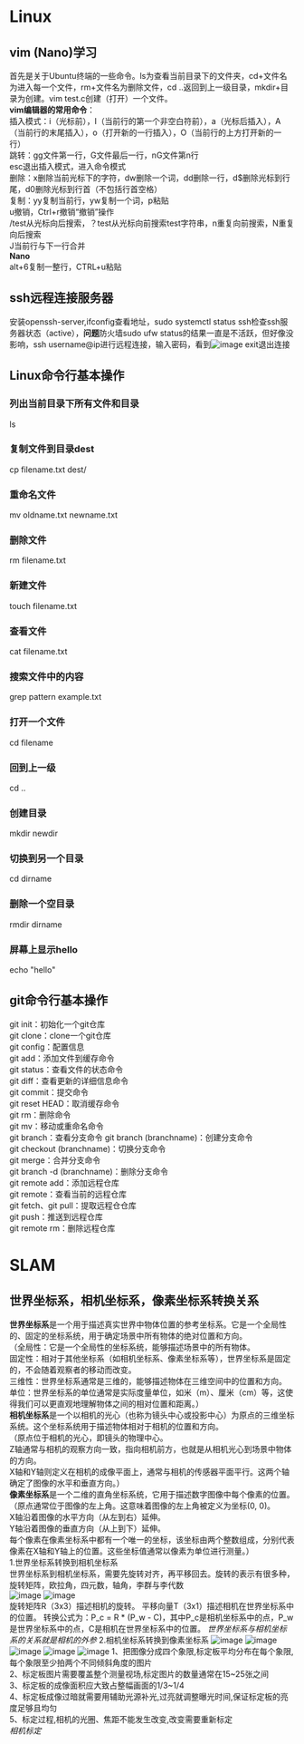 # Linux
## vim (Nano)学习
首先是关于Ubuntu终端的一些命令。ls为查看当前目录下的文件夹，cd+文件名为进入每一个文件，rm+文件名为删除文件，cd ..返回到上一级目录，mkdir+目录为创建。vim test.c创建（打开）一个文件。  
**vim编辑器的常用命令**：  
插入模式：i（光标前），I（当前行的第一个非空白符前），a（光标后插入），A（当前行的末尾插入），o（打开新的一行插入），O（当前行的上方打开新的一行）  
跳转：gg文件第一行，G文件最后一行，nG文件第n行  
esc退出插入模式，进入命令模式  
删除：x删除当前光标下的字符，dw删除一个词，dd删除一行，d$删除光标到行尾，d0删除光标到行首（不包括行首空格）  
复制：yy复制当前行，yw复制一个词，p粘贴  
u撤销，Ctrl+r撤销“撤销”操作  
/test从光标向后搜索，？test从光标向前搜索test字符串，n重复向前搜索，N重复向后搜索  
J当前行与下一行合并  
**Nano**  
alt+6复制一整行，CTRL+u粘贴  
## ssh远程连接服务器  
安装openssh-server,ifconfig查看地址，sudo systemctl status ssh检查ssh服务器状态（active），**问题**防火墙sudo ufw status的结果一直是不活跃，但好像没影响，ssh username@ip进行远程连接，输入密码，看到![image](https://github.com/user-attachments/assets/77824fac-01f3-41cb-a349-0e8b2fc78594)
exit退出连接

## Linux命令行基本操作  
### 列出当前目录下所有文件和目录  
ls
### 复制文件到目录dest  
cp filename.txt dest/  
### 重命名文件  
mv oldname.txt newname.txt  
### 删除文件
rm filename.txt
### 新建文件
touch filename.txt
### 查看文件
cat filename.txt
### 搜索文件中的内容
grep pattern example.txt
### 打开一个文件
cd filename  
### 回到上一级  
cd ..
### 创建目录
mkdir newdir  
### 切换到另一个目录
cd dirname  
### 删除一个空目录
rmdir dirname
### 屏幕上显示hello  
echo "hello"    
## git命令行基本操作
  git init：初始化一个git仓库   
  git clone：clone一个git仓库  
  git config：配置信息  
  git add：添加文件到缓存命令  
  git status：查看文件的状态命令  
  git diff：查看更新的详细信息命令  
  git commit：提交命令  
  git reset HEAD：取消缓存命令  
  git rm：删除命令  
  git mv：移动或重命名命令  
  git branch：查看分支命令
  git branch (branchname)：创建分支命令    
  git checkout (branchname)：切换分支命令  
  git merge：合并分支命令  
  git branch -d (branchname)：删除分支命令  
  git remote add：添加远程仓库  
  git remote：查看当前的远程仓库  
  git fetch、git pull：提取远程仓仓库  
  git push：推送到远程仓库  
  git remote rm：删除远程仓库  
# SLAM
## 世界坐标系，相机坐标系，像素坐标系转换关系  
**世界坐标系**是一个用于描述真实世界中物体位置的参考坐标系。它是一个全局性的、固定的坐标系统，用于确定场景中所有物体的绝对位置和方向。  
  （全局性：它是一个全局性的坐标系统，能够描述场景中的所有物体。   
    固定性：相对于其他坐标系（如相机坐标系、像素坐标系等），世界坐标系是固定的，不会随着观察者的移动而改变。  
    三维性：世界坐标系通常是三维的，能够描述物体在三维空间中的位置和方向。  
    单位：世界坐标系的单位通常是实际度量单位，如米（m）、厘米（cm）等，这使得我们可以更直观地理解物体之间的相对位置和距离。）  
**相机坐标系**是一个以相机的光心（也称为镜头中心或投影中心）为原点的三维坐标系统。这个坐标系统用于描述物体相对于相机的位置和方向。  
  （原点位于相机的光心，即镜头的物理中心。  
    Z轴通常与相机的观察方向一致，指向相机前方，也就是从相机光心到场景中物体的方向。  
    X轴和Y轴则定义在相机的成像平面上，通常与相机的传感器平面平行。这两个轴确定了图像的水平和垂直方向。）    
**像素坐标系**是一个二维的直角坐标系统，它用于描述数字图像中每个像素的位置。  
  （原点通常位于图像的左上角。这意味着图像的左上角被定义为坐标(0, 0)。  
    X轴沿着图像的水平方向（从左到右）延伸。  
    Y轴沿着图像的垂直方向（从上到下）延伸。  
    每个像素在像素坐标系中都有一个唯一的坐标，该坐标由两个整数组成，分别代表像素在X轴和Y轴上的位置。这些坐标值通常以像素为单位进行测量。）    
1.世界坐标系转换到相机坐标系    
  世界坐标系到相机坐标系，需要先旋转对齐，再平移回去。旋转的表示有很多种，旋转矩阵，欧拉角，四元数，轴角，李群与李代数  
  ![image](https://github.com/user-attachments/assets/8fddc097-9db5-4fb4-a54a-dae9f9541f6e)
  ![image](https://github.com/user-attachments/assets/98c4caa6-3c6c-49d5-b70a-7818a72aec7c)  
  旋转矩阵R（3x3）描述相机的旋转。
  平移向量T（3x1）描述相机在世界坐标系中的位置。
  转换公式为：P_c = R * (P_w - C)，其中P_c是相机坐标系中的点，P_w是世界坐标系中的点，C是相机在世界坐标系中的位置。
*世界坐标系与相机坐标系的关系就是相机的外参*
2.相机坐标系转换到像素坐标系
![image](https://github.com/user-attachments/assets/3c48d01a-7f9e-43fe-9260-d9d7253a39a0)
![image](https://github.com/user-attachments/assets/fbb890d8-0a4d-46b4-8acb-85f2204e942b)
![image](https://github.com/user-attachments/assets/881bad6f-7adb-4059-a9cc-0aca009b0308)
![image](https://github.com/user-attachments/assets/70fb71b1-0ad8-4106-a9d4-ec4efa33d355)
![image](https://github.com/user-attachments/assets/b1b974b8-fbe1-4e8f-9f40-10d2e724182d)
1、把图像分成四个象限,标定板平均分布在每个象限,每个象限至少拍两个不同倾斜角度的图片   
2、标定板图片需要覆盖整个测量视场,标定图片的数量通常在15~25张之间  
3、标定板的成像面积应大致占整幅画面的1/3~1/4  
4、标定板成像过暗就需要用辅助光源补光,过亮就调整曝光时间,保证标定板的亮度足够且均匀  
5、标定过程,相机的光圈、焦距不能发生改变,改变需要重新标定  
*相机标定*









